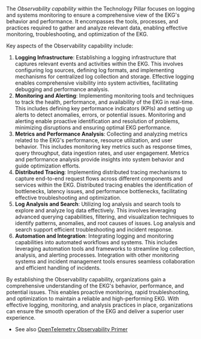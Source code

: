 The _Observability capability_ within the Technology Pillar focuses on logging and
systems monitoring to ensure a comprehensive view of the EKG's behavior and performance.
It encompasses the tools, processes, and practices required to gather and analyze
relevant data, enabling effective monitoring, troubleshooting, and optimization of the EKG.

Key aspects of the Observability capability include:

1. **Logging Infrastructure**: Establishing a logging infrastructure that captures relevant
   events and activities within the EKG. This involves configuring log sources, defining
   log formats, and implementing mechanisms for centralized log collection and storage.
   Effective logging enables comprehensive visibility into system activities, facilitating
   debugging and performance analysis.
2. **Monitoring and Alerting**: Implementing monitoring tools and techniques to track the
   health, performance, and availability of the EKG in real-time.
   This includes defining key performance indicators (KPIs) and setting up alerts to detect
   anomalies, errors, or potential issues.
   Monitoring and alerting enable proactive identification and resolution of problems,
   minimizing disruptions and ensuring optimal EKG performance.
3. **Metrics and Performance Analysis**: Collecting and analyzing metrics related to the
   EKG's performance, resource utilization, and user behavior.
   This includes monitoring key metrics such as response times, query throughput,
   data ingestion rates, and user engagement.
   Metrics and performance analysis provide insights into system behavior and guide
   optimization efforts.
4. **Distributed Tracing**: Implementing distributed tracing mechanisms to capture
   end-to-end request flows across different components and services within the EKG.
   Distributed tracing enables the identification of bottlenecks, latency issues,
   and performance bottlenecks, facilitating effective troubleshooting and optimization.
5. **Log Analysis and Search**: Utilizing log analysis and search tools to explore and
   analyze log data effectively. This involves leveraging advanced querying capabilities,
   filtering, and visualization techniques to identify patterns, anomalies, and root causes
   of issues.
   Log analysis and search support efficient troubleshooting and incident response.
6. **Automation and Integration**: Integrating logging and monitoring capabilities into
   automated workflows and systems.
   This includes leveraging automation tools and frameworks to streamline log collection,
   analysis, and alerting processes. Integration with other monitoring systems and
   incident management tools ensures seamless collaboration and efficient handling
   of incidents.

By establishing the Observability capability, organizations gain a comprehensive understanding of
the EKG's behavior, performance, and potential issues.
This enables proactive monitoring, rapid troubleshooting, and optimization to maintain a
reliable and high-performing EKG.
With effective logging, monitoring, and analysis practices in place, organizations can ensure
the smooth operation of the EKG and deliver a superior user experience.

- See also [OpenTelemetry Observability Primer](https://opentelemetry.io/docs/concepts/observability-primer/)
